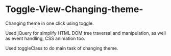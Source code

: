 # Toggle-View-Changing-theme-
Changing theme in one click using toggle.

Used jQuery for simplify HTML DOM tree traversal and manipulation, as well as event handling, CSS animation too.

Used toggleClass to do main task of changing theme.
